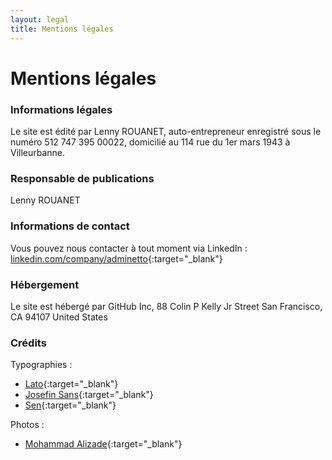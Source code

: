 ```yaml
---
layout: legal
title: Mentions légales
---
```


# Mentions légales

### Informations légales

Le site est édité par Lenny ROUANET, auto-entrepreneur enregistré sous le numéro 512 747 395 00022, domicilié au 114 rue du 1er mars 1943 à Villeurbanne.

### Responsable de publications

Lenny ROUANET

### Informations de contact

Vous pouvez nous contacter à tout moment via LinkedIn : [linkedin.com/company/adminetto](https://www.linkedin.com/company/adminetto){:target="_blank"}

### Hébergement

Le site est hébergé par GitHub Inc, 88 Colin P Kelly Jr Street San Francisco, CA 94107 United States

### Crédits

Typographies :
- [Lato](https://fonts.google.com/specimen/Lato){:target="_blank"}
- [Josefin Sans](https://fonts.google.com/specimen/Josefin+Sans){:target="_blank"}
- [Sen](https://fonts.google.com/specimen/Sen){:target="_blank"}

Photos :
- [Mohammad Alizade](https://unsplash.com/@mohamadaz){:target="_blank"}
